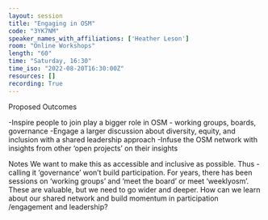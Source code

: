 ```yaml
---
layout: session
title: "Engaging in OSM"
code: "3YK7NM"
speaker_names_with_affiliations: ['Heather Leson']
room: "Online Workshops"
length: "60"
time: "Saturday, 16:30"
time_iso: "2022-08-20T16:30:00Z"
resources: []
recording: True
---
```

Proposed Outcomes
 
-Inspire people to join play a bigger role in OSM - working groups, boards, governance
-Engage a larger discussion about diversity, equity, and inclusion with a shared leadership approach 
-Infuse the OSM network with insights from other ‘open projects’ on their insights
 
Notes
We want to make this as accessible and inclusive as possible. Thus - calling it ‘governance’ won’t build participation. For years, there has been sessions on ‘working groups’ and ‘meet the board’ or meet ‘weeklyosm’. These are valuable, but we need to go wider and deeper. 
How can we learn about our shared network and build momentum in participation /engagement and leadership?
